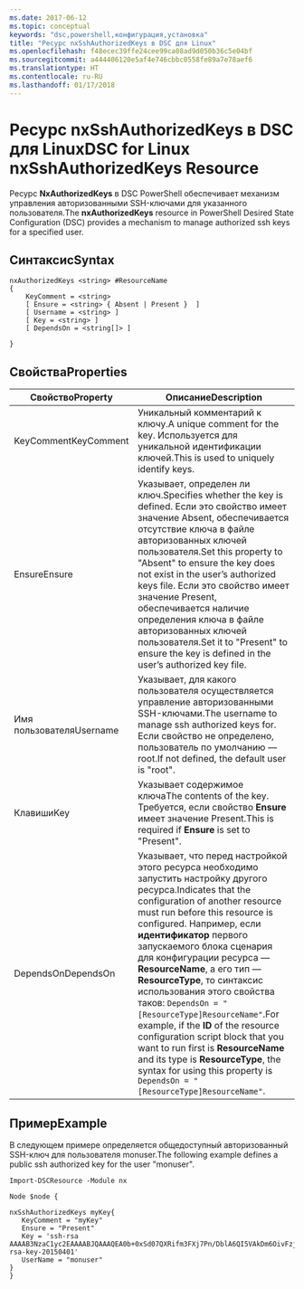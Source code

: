 ```yaml
---
ms.date: 2017-06-12
ms.topic: conceptual
keywords: "dsc,powershell,конфигурация,установка"
title: "Ресурс nxSshAuthorizedKeys в DSC для Linux"
ms.openlocfilehash: f48ecec39ffe24cee99ca08ad9d050b36c5e04bf
ms.sourcegitcommit: a444406120e5af4e746cbbc0558fe89a7e78aef6
ms.translationtype: HT
ms.contentlocale: ru-RU
ms.lasthandoff: 01/17/2018
---
```

# <a name="dsc-for-linux-nxsshauthorizedkeys-resource"></a><span data-ttu-id="6bce6-103">Ресурс nxSshAuthorizedKeys в DSC для Linux</span><span class="sxs-lookup"><span data-stu-id="6bce6-103">DSC for Linux nxSshAuthorizedKeys Resource</span></span>

<span data-ttu-id="6bce6-104">Ресурс **NxAuthorizedKeys** в DSC PowerShell обеспечивает механизм управления авторизованными SSH-ключами для указанного пользователя.</span><span class="sxs-lookup"><span data-stu-id="6bce6-104">The **nxAuthorizedKeys** resource in PowerShell Desired State Configuration (DSC) provides a mechanism to manage authorized ssh keys for a specified user.</span></span>

## <a name="syntax"></a><span data-ttu-id="6bce6-105">Синтаксис</span><span class="sxs-lookup"><span data-stu-id="6bce6-105">Syntax</span></span>

```
nxAuthorizedKeys <string> #ResourceName
{
    KeyComment = <string>
    [ Ensure = <string> { Absent | Present }  ]
    [ Username = <string> ]
    [ Key = <string> ]
    [ DependsOn = <string[]> ]

}
```

## <a name="properties"></a><span data-ttu-id="6bce6-106">Свойства</span><span class="sxs-lookup"><span data-stu-id="6bce6-106">Properties</span></span>

|  <span data-ttu-id="6bce6-107">Свойство</span><span class="sxs-lookup"><span data-stu-id="6bce6-107">Property</span></span> |  <span data-ttu-id="6bce6-108">Описание</span><span class="sxs-lookup"><span data-stu-id="6bce6-108">Description</span></span> | 
|---|---|
| <span data-ttu-id="6bce6-109">KeyComment</span><span class="sxs-lookup"><span data-stu-id="6bce6-109">KeyComment</span></span>| <span data-ttu-id="6bce6-110">Уникальный комментарий к ключу.</span><span class="sxs-lookup"><span data-stu-id="6bce6-110">A unique comment for the key.</span></span> <span data-ttu-id="6bce6-111">Используется для уникальной идентификации ключей.</span><span class="sxs-lookup"><span data-stu-id="6bce6-111">This is used to uniquely identify keys.</span></span>| 
| <span data-ttu-id="6bce6-112">Ensure</span><span class="sxs-lookup"><span data-stu-id="6bce6-112">Ensure</span></span>| <span data-ttu-id="6bce6-113">Указывает, определен ли ключ.</span><span class="sxs-lookup"><span data-stu-id="6bce6-113">Specifies whether the key is defined.</span></span> <span data-ttu-id="6bce6-114">Если это свойство имеет значение Absent, обеспечивается отсутствие ключа в файле авторизованных ключей пользователя.</span><span class="sxs-lookup"><span data-stu-id="6bce6-114">Set this property to "Absent" to ensure the key does not exist in the user’s authorized keys file.</span></span> <span data-ttu-id="6bce6-115">Если это свойство имеет значение Present, обеспечивается наличие определения ключа в файле авторизованных ключей пользователя.</span><span class="sxs-lookup"><span data-stu-id="6bce6-115">Set it to "Present" to ensure the key is defined in the user’s authorized key file.</span></span>| 
| <span data-ttu-id="6bce6-116">Имя пользователя</span><span class="sxs-lookup"><span data-stu-id="6bce6-116">Username</span></span>| <span data-ttu-id="6bce6-117">Указывает, для какого пользователя осуществляется управление авторизованными SSH-ключами.</span><span class="sxs-lookup"><span data-stu-id="6bce6-117">The username to manage ssh authorized keys for.</span></span> <span data-ttu-id="6bce6-118">Если свойство не определено, пользователь по умолчанию — root.</span><span class="sxs-lookup"><span data-stu-id="6bce6-118">If not defined, the default user is "root".</span></span>| 
| <span data-ttu-id="6bce6-119">Клавиши</span><span class="sxs-lookup"><span data-stu-id="6bce6-119">Key</span></span>| <span data-ttu-id="6bce6-120">Указывает содержимое ключа</span><span class="sxs-lookup"><span data-stu-id="6bce6-120">The contents of the key.</span></span> <span data-ttu-id="6bce6-121">Требуется, если свойство **Ensure** имеет значение Present.</span><span class="sxs-lookup"><span data-stu-id="6bce6-121">This is required if **Ensure** is set to "Present".</span></span>| 
| <span data-ttu-id="6bce6-122">DependsOn</span><span class="sxs-lookup"><span data-stu-id="6bce6-122">DependsOn</span></span> | <span data-ttu-id="6bce6-123">Указывает, что перед настройкой этого ресурса необходимо запустить настройку другого ресурса.</span><span class="sxs-lookup"><span data-stu-id="6bce6-123">Indicates that the configuration of another resource must run before this resource is configured.</span></span> <span data-ttu-id="6bce6-124">Например, если **идентификатор** первого запускаемого блока сценария для конфигурации ресурса — **ResourceName**, а его тип — **ResourceType**, то синтаксис использования этого свойства таков: `DependsOn = "[ResourceType]ResourceName"`.</span><span class="sxs-lookup"><span data-stu-id="6bce6-124">For example, if the **ID** of the resource configuration script block that you want to run first is **ResourceName** and its type is **ResourceType**, the syntax for using this property is `DependsOn = "[ResourceType]ResourceName"`.</span></span>| 

## <a name="example"></a><span data-ttu-id="6bce6-125">Пример</span><span class="sxs-lookup"><span data-stu-id="6bce6-125">Example</span></span>

<span data-ttu-id="6bce6-126">В следующем примере определяется общедоступный авторизованный SSH-ключ для пользователя monuser.</span><span class="sxs-lookup"><span data-stu-id="6bce6-126">The following example defines a public ssh authorized key for the user "monuser".</span></span>

```
Import-DSCResource -Module nx 

Node $node {

nxSshAuthorizedKeys myKey{
   KeyComment = "myKey"
   Ensure = "Present"
   Key = 'ssh-rsa AAAAB3NzaC1yc2EAAAABJQAAAQEA0b+0xSd07QXRifm3FXj7Pn/DblA6QI5VAkDm6OivFzj3U6qGD1VJ6AAxWPCyMl/qhtpRtxZJDu/TxD8AyZNgc8aN2CljN1hOMbBRvH2q5QPf/nCnnJRaGsrxIqZjyZdYo9ZEEzjZUuMDM5HI1LA9B99k/K6PK2Bc1NLivpu7nbtVG2tLOQs+GefsnHuetsRMwo/+c3LtwYm9M0XfkGjYVCLO4CoFuSQpvX6AB3TedUy6NZ0iuxC0kRGg1rIQTwSRcw+McLhslF0drs33fw6tYdzlLBnnzimShMuiDWiT37WqCRovRGYrGCaEFGTG2e0CN8Co8nryXkyWc6NSDNpMzw== rsa-key-20150401'
   UserName = "monuser"
} 
}
```


